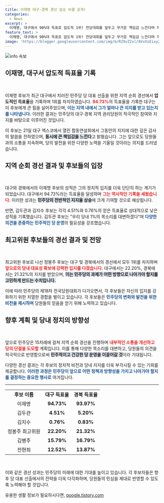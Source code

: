 ```yaml
---
title: 이재명 대구·경북 경선 압승 비결 공개!
categories:
  - News
excerpt: >
  이재명, 대구에서 90%대 득표로 압도적 1위! 전당대회를 앞두고 무거운 책임감 느낀다며 지지에 감사. 민주당의 미래를 열어갈 이재명의 행보에 귀추가 주목된다! 클릭 필수!
feature_text: >
  이재명, 대구에서 90%대 득표로 압도적 1위! 전당대회를 앞두고 무거운 책임감 느낀다며 지지에 감사. 민주당의 미래를 열어갈 이재명의 행보에 귀추가 주목된다! 클릭 필수!
image: 'https://blogger.googleusercontent.com/img/b/R29vZ2xl/AVvXsEixyZcFfHzMRdzZMjFBmAUKJYCLCGyLL1o632UiGVXcaFdKo_bkvkuCioo0uUKlGfBVcT3P84aROyZIXSBEx3Aw5nCQ3pTgDom1WDC4m8eifvWiAmWEEVb4x6G_l8C0QH225ldMjyaFvpxGEBGNO37VmDTDMHGhJPq73UglMfDca1-0aw/s1600/blogspot.png'
---
```


<p><img src="https://blogger.googleusercontent.com/img/b/R29vZ2xl/AVvXsEixyZcFfHzMRdzZMjFBmAUKJYCLCGyLL1o632UiGVXcaFdKo_bkvkuCioo0uUKlGfBVcT3P84aROyZIXSBEx3Aw5nCQ3pTgDom1WDC4m8eifvWiAmWEEVb4x6G_l8C0QH225ldMjyaFvpxGEBGNO37VmDTDMHGhJPq73UglMfDca1-0aw/s1600/blogspot.png" alt="info 속보" /></p>

<h2 data-ke-size="size26">이재명, 대구서 압도적 득표율 기록</h2>

<p data-ke-size="size16">&nbsp;</p>

<p>이재명 후보가 최근 대구에서 치러진 민주당 당 대표 선출을 위한 지역 순회 경선에서 <strong>압도적인 득표율</strong>을 기록하며 1위를 차지하였습니다. <b><span style="color: #ee2323;">94.73%</span></b>의 득표율을 기록한 대구는 이 후보에게 큰 힘을 실어주었으며, <b><span style="color: #1a5490;">이는 지역 내에서 그가 얼마나 큰 지지를 받고 있는지를 나타냅니다.</span></b> 이러한 결과는 민주당의 대구·경북 지역 권리당원의 적극적인 참여와 지지를 바탕으로 이루어진 것입니다. </p>

<p>이 후보는 21일 대구 엑스코에서 열린 합동연설회에서 그동안의 지지에 대한 깊은 감사의 말씀을 전하였으며, <b><span style="background-color: #21538527;">동시에 큰 책임감을 느낀다</span></b>고 밝혔습니다. 그는 앞으로도 당원들과의 소통을 지속하며, 당의 발전을 위한 다양한 노력을 기울일 것이라는 의지를 드러냈습니다.</p>

<h2 data-ke-size="size26">지역 순회 경선 결과 및 후보들의 입장</h2>

<p data-ke-size="size16">&nbsp;</p>

<p>대구와 경북에서의 이재명 후보의 성적은 그의 정치적 입지를 더욱 단단히 하는 계기가 되었습니다. 대구에서 94.73%라는 득표율을 달성하며 <b><span style="color: #ee2323;">그는 역사적인 기록을 세웠습니다.</span></b> 이러한 성과는 <b><span style="background-color: #21538527;">민주당의 전반적인 지지율 상승</span></b>에 크게 기여할 것으로 예상됩니다. </p>

<p>반면, 김두관과 김지수 후보는 각각 4.51%와 0.76%의 얻은 득표율로 상대적으로 낮은 성적을 기록했습니다. 김두관 후보는 "우리 당내 1%의 목소리를 대변하겠다"며 <b><span style="color: #1a5490;">다양한 의견을 존중하는 민주적인 당 운영</span></b>의 필요성을 강조했습니다.</p>

<h2 data-ke-size="size26">최고위원 후보들의 경선 결과 및 전망</h2>

<p data-ke-size="size16">&nbsp;</p>

<p>최고위원 후보로 나선 정봉주 후보는 대구 및 경북에서의 경선에서 모두 1위를 차지하며 <b><span style="color: #ee2323;">앞으로의 당내 대표성 확보에 강력한 입지를 다졌습니다.</span></b> 대구에서는 22.20%, 경북에서는 21.32%의 지지를 받았으며, <b><span style="background-color: #21538527;">이는 민주당의 과제가 어떤 방향으로 나아가야 할지를 고민하게 만드는 수치입니다.</span></b> </p>

<p>이에 따라 민주당의 제18차 전국당원대회가 다가오면서, 각 후보들은 자신의 입지를 강화하기 위한 치열한 경합을 벌이고 있습니다. 각 후보들은 <b><span style="color: #1a5490;">민주당의 변화와 발전을 위한 비전을 제시하며</span></b> 당원들의 믿음을 얻기 위해 노력하고 있습니다.</p>

<h2 data-ke-size="size26">향후 계획 및 당내 정치의 방향성</h2>

<p data-ke-size="size16">&nbsp;</p>

<p>앞으로 민주당은 15차례에 걸쳐 지역 순회 경선을 진행하며 <b><span style="color: #ee2323;">내부적인 소통을 개선하고 당의 단결을 도모할</span></b> 계획입니다. 이를 통해 다양한 목소리를 대변하고, 당원들의 의견을 적극적으로 반영함으로써 <b><span style="background-color: #21538527;">민주적이고 건강한 당 운영을 이끌어갈 것</span></b>이라 기대됩니다. </p>

<p>다양한 경선 결과는 각 후보의 정치적 비전과 당내 지지를 더욱 부각시킬 수 있는 기회를 제공합니다. <b><span style="color: #1a5490;">이러한 과정은 민주당이 앞으로 어떤 정책과 방향성을 가지고 나아가야 할지를 결정하는 중요한 행사로</span></b> 여겨집니다. </p>

<hr>

<table>
  <tr>
    <td style="text-align: center; height: 17px;"><b>후보 이름</b></td>
    <td style="text-align: center; height: 17px;"><b>대구 득표율</b></td>
    <td style="text-align: center; height: 17px;"><b>경북 득표율</b></td>
  </tr>
  <tr>
    <td style="text-align: center; height: 17px;">이재명</td>
    <td style="text-align: center; height: 17px;"><b>94.73%</b></td>
    <td style="text-align: center; height: 17px;"><b>93.97%</b></td>
  </tr>
  <tr>
    <td style="text-align: center; height: 17px;">김두관</td>
    <td style="text-align: center; height: 17px;"><b>4.51%</b></td>
    <td style="text-align: center; height: 17px;"><b>5.20%</b></td>
  </tr>
  <tr>
    <td style="text-align: center; height: 17px;">김지수</td>
    <td style="text-align: center; height: 17px;"><b>0.76%</b></td>
    <td style="text-align: center; height: 17px;"><b>0.83%</b></td>
  </tr>
  <tr>
    <td style="text-align: center; height: 17px;">정봉주 최고위원</td>
    <td style="text-align: center; height: 17px;"><b>22.20%</b></td>
    <td style="text-align: center; height: 17px;"><b>21.32%</b></td>
  </tr>
  <tr>
    <td style="text-align: center; height: 17px;">김병주</td>
    <td style="text-align: center; height: 17px;"><b>15.79%</b></td>
    <td style="text-align: center; height: 17px;"><b>16.79%</b></td>
  </tr>
  <tr>
    <td style="text-align: center; height: 17px;">전현희</td>
    <td style="text-align: center; height: 17px;"><b>12.52%</b></td>
    <td style="text-align: center; height: 17px;"><b>13.87%</b></td>
  </tr>
</table>

<p data-ke-size="size16">&nbsp;</p>

<p>이와 같은 경선 성과는 민주당의 미래에 대한 기대를 높이고 있습니다. 각 후보자들은 향후 당 대표 선출에서의 전략을 더욱 다각화하며, 당원들의 민심을 제대로 반영할 수 있도록 노력해야 할 것입니다.</p>
유용한 생활 정보가 필요하시다면, <a href="https://qoogle.tistory.com" rel="dofollow">qoogle.tistory.com</a>



